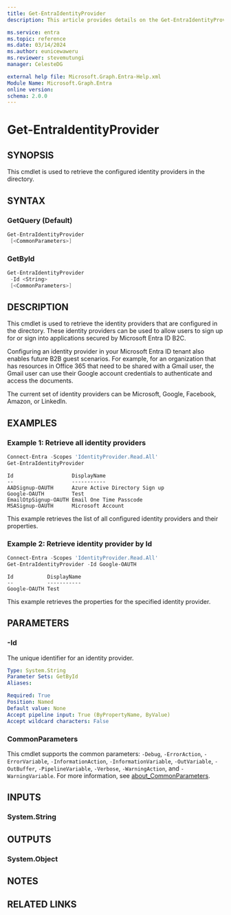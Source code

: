 ```yaml
---
title: Get-EntraIdentityProvider
description: This article provides details on the Get-EntraIdentityProvider command.

ms.service: entra
ms.topic: reference
ms.date: 03/14/2024
ms.author: eunicewaweru
ms.reviewer: stevemutungi
manager: CelesteDG

external help file: Microsoft.Graph.Entra-Help.xml
Module Name: Microsoft.Graph.Entra
online version:
schema: 2.0.0
---
```


# Get-EntraIdentityProvider

## SYNOPSIS

This cmdlet is used to retrieve the configured identity providers in the directory.

## SYNTAX

### GetQuery (Default)

```powershell
Get-EntraIdentityProvider 
 [<CommonParameters>]
```

### GetById

```powershell
Get-EntraIdentityProvider 
 -Id <String> 
 [<CommonParameters>]
```

## DESCRIPTION

This cmdlet is used to retrieve the identity providers that are configured in the directory.
These identity providers can be used to allow users to sign up for or sign into applications secured by Microsoft Entra ID B2C.

Configuring an identity provider in your Microsoft Entra ID tenant also enables future B2B guest scenarios.
For example, for an organization that has resources in Office 365 that need to be shared with a Gmail user, the Gmail user can use their Google account credentials to authenticate and access the documents.

The current set of identity providers can be Microsoft, Google, Facebook, Amazon, or LinkedIn.

## EXAMPLES

### Example 1: Retrieve all identity providers

```powershell
Connect-Entra -Scopes 'IdentityProvider.Read.All'
Get-EntraIdentityProvider
```

```output
Id                   DisplayName
--                   -----------
AADSignup-OAUTH      Azure Active Directory Sign up
Google-OAUTH         Test
EmailOtpSignup-OAUTH Email One Time Passcode
MSASignup-OAUTH      Microsoft Account
```

This example retrieves the list of all configured identity providers and their properties.

### Example 2: Retrieve identity provider by Id

```powershell
Connect-Entra -Scopes 'IdentityProvider.Read.All'
Get-EntraIdentityProvider -Id Google-OAUTH
```

```output
Id           DisplayName
--           -----------
Google-OAUTH Test
```

This example retrieves the properties for the specified identity provider.

## PARAMETERS

### -Id

The unique identifier for an identity provider.

```yaml
Type: System.String
Parameter Sets: GetById
Aliases:

Required: True
Position: Named
Default value: None
Accept pipeline input: True (ByPropertyName, ByValue)
Accept wildcard characters: False
```

### CommonParameters

This cmdlet supports the common parameters: `-Debug`, `-ErrorAction`, `-ErrorVariable`, `-InformationAction`, `-InformationVariable`, `-OutVariable`, `-OutBuffer`, `-PipelineVariable`, `-Verbose`, `-WarningAction`, and `-WarningVariable`. For more information, see [about_CommonParameters](https://go.microsoft.com/fwlink/?LinkID=113216).

## INPUTS

### System.String

## OUTPUTS

### System.Object

## NOTES

## RELATED LINKS
